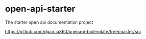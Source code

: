 # open-api-starter
The starter open api documentation project


https://github.com/dgarcia360/openapi-boilerplate/tree/master/src